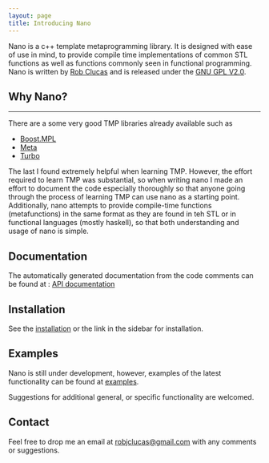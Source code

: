 ```yaml
---
layout: page 
title: Introducing Nano 
---  
```

 
Nano is a c++ template metaprogramming library. It is designed with ease of use in mind, to provide compile
time implementations of common STL functions as well as functions commonly seen in functional programming.
Nano is written by [Rob Clucas](https://robclu.github.io) and is released under the [GNU GPL V2.0](http://www.gnu.org/licenses/old-licenses/gpl-2.0.en.html).
 
## Why Nano?

----

There are a some very good TMP libraries already available such as

* [Boost.MPL](http://www.boost.org/doc/libs/1_58_0/libs/mpl/doc/index.html)
* [Meta](https://github.com/ericniebler/meta)
* [Turbo](https://github.com/Manu343726/Turbo)

The last I found extremely helpful when learning TMP. However, the effort required to learn TMP was substantial,
so when writing nano I made an effort to document the code especially thoroughly so that anyone going 
through the process of learning TMP can use nano as a starting point. Additionally, nano attempts 
to provide compile-time functions (metafunctions) in the same format as they are found in teh STL or in 
functional languages (mostly haskell), so that both understanding and usage of nano is simple.

## Documentation 

The automatically generated documentation from the code comments can be found at : [API documentation]()

## Installation 

See the [installation](/nano/installation) or the link in the sidebar for
installation.

## Examples

Nano is still under development, however, examples of the latest functionality can be found at
[examples](https:://robclu.github.io/examples.md).

Suggestions for additional general, or specific functionality are welcomed.

## Contact

Feel free to drop me an email at [robjclucas@gmail.com](mailto:robjclucas@gmail.com) with any comments or
suggestions.





